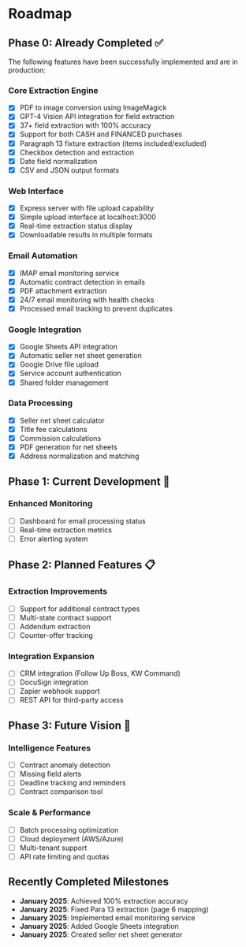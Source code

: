 # Roadmap

## Phase 0: Already Completed ✅

The following features have been successfully implemented and are in production:

### Core Extraction Engine
- [x] PDF to image conversion using ImageMagick
- [x] GPT-4 Vision API integration for field extraction
- [x] 37+ field extraction with 100% accuracy
- [x] Support for both CASH and FINANCED purchases
- [x] Paragraph 13 fixture extraction (items included/excluded)
- [x] Checkbox detection and extraction
- [x] Date field normalization
- [x] CSV and JSON output formats

### Web Interface
- [x] Express server with file upload capability
- [x] Simple upload interface at localhost:3000
- [x] Real-time extraction status display
- [x] Downloadable results in multiple formats

### Email Automation
- [x] IMAP email monitoring service
- [x] Automatic contract detection in emails
- [x] PDF attachment extraction
- [x] 24/7 email monitoring with health checks
- [x] Processed email tracking to prevent duplicates

### Google Integration
- [x] Google Sheets API integration
- [x] Automatic seller net sheet generation
- [x] Google Drive file upload
- [x] Service account authentication
- [x] Shared folder management

### Data Processing
- [x] Seller net sheet calculator
- [x] Title fee calculations
- [x] Commission calculations
- [x] PDF generation for net sheets
- [x] Address normalization and matching

## Phase 1: Current Development 🚧

### Enhanced Monitoring
- [ ] Dashboard for email processing status
- [ ] Real-time extraction metrics
- [ ] Error alerting system

## Phase 2: Planned Features 📋

### Extraction Improvements
- [ ] Support for additional contract types
- [ ] Multi-state contract support
- [ ] Addendum extraction
- [ ] Counter-offer tracking

### Integration Expansion
- [ ] CRM integration (Follow Up Boss, KW Command)
- [ ] DocuSign integration
- [ ] Zapier webhook support
- [ ] REST API for third-party access

## Phase 3: Future Vision 🔮

### Intelligence Features
- [ ] Contract anomaly detection
- [ ] Missing field alerts
- [ ] Deadline tracking and reminders
- [ ] Contract comparison tool

### Scale & Performance
- [ ] Batch processing optimization
- [ ] Cloud deployment (AWS/Azure)
- [ ] Multi-tenant support
- [ ] API rate limiting and quotas

## Recently Completed Milestones

- **January 2025**: Achieved 100% extraction accuracy
- **January 2025**: Fixed Para 13 extraction (page 6 mapping)
- **January 2025**: Implemented email monitoring service
- **January 2025**: Added Google Sheets integration
- **January 2025**: Created seller net sheet generator